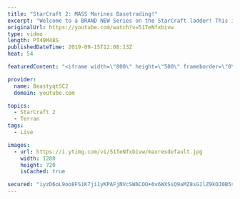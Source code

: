 ```yaml
---
title: "StarCraft 2: MASS Marines Basetrading!"
excerpt: "Welcome to a BRAND NEW Series on the StarCraft ladder! This is the \"Mass Marines to Grandmaster\" challenge, where the only attacking unit that I'm allowed to make is Marines - and that's it! I am allowed to make Medivacs just so that the gaemplay is not too monotonous, but I believe I could even make"
originalUrl: https://youtube.com/watch?v=51TeNfxbivw
type: video
length: PT49M48S
publishedDateTime: 2019-09-15T12:08:13Z
heat: 54

featuredContent: "<iframe width=\"800\" height=\"500\" frameborder=\"0\" src=\"https://www.youtube.com/embed/51TeNfxbivw\" allow=\"accelerometer; autoplay; encrypted-media; gyroscope; picture-in-picture\" allowfullscreen></iframe>"

provider:
  name: BeastyqtSC2
  domain: youtube.com

topics:
  - StarCraft 2
  - Terran
tags:
  - Live

images:
  - url: https://i.ytimg.com/vi/51TeNfxbivw/maxresdefault.jpg
    width: 1280
    height: 720
    isCached: true

secured: "iyzD6oL9oo8FSiK7ji1yKPAFjNVcSWACOO+6v6WXSsQ9aMZ8sG1lZ9kOJ0B5sslrtXyLnMaRgpvE07zfXOUK0d3Xueve0zX+eLxWNcRDxw6IZOFx0S0K4MwabH2tBv7jP92Ie5WUe7k3dF/A/x2sG1Uqngr4pNLvDNcRB0jgngY0LJBIGXySmsm+6vbc0vTlX++MjVdMjachcjZu2essJKSdHkmpGiew2v1RzMsy1aP76OdkRNia9tELSm4c0sxQMtb1Dpd8Wv4+HEaBdAYiQrV3PPQ5YWKx+mYYbuBWLJY0XMebqi/qBnfOZ1Nm0Ce/9aboJuwJm/Lr5E0AQ0n7BArfHdElA44gbc61uPdhHWd7ky4Z75O17UXVpYlfVcaKabRIhfQyTjTjcTo5R3lKJ3urdQxmAaNafn4A1HxYKng=;91MUOLjntrZBSreQATRnuQ=="
---
```


